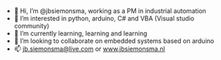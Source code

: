 - 👋 Hi, I’m @jbsiemonsma, working as a PM in industrial automation
- 👀 I’m interested in python, arduino, C# and VBA (Visual studio community)
- 🌱 I’m currently learning, learning and learning
- 💞️ I’m looking to collaborate on embedded systems based on arduino
- 📫 jb.siemonsma@live.com or www.jbsiemonsma.nl

<!---
jbsiemonsma/jbsiemonsma is a ✨ special ✨ repository because its `README.md` (this file) appears on your GitHub profile.
You can click the Preview link to take a look at your changes.
--->
